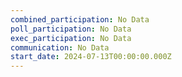 ```yaml
---
combined_participation: No Data
poll_participation: No Data
exec_participation: No Data
communication: No Data
start_date: 2024-07-13T00:00:00.000Z
---
```

